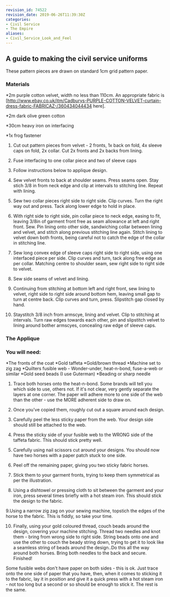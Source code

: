 ```yaml
---
revision_id: 74522
revision_date: 2019-06-26T11:39:30Z
categories:
- Civil Service
- The Empire
aliases:
- Civil_Service_Look_and_Feel
---
```




## A guide to making the civil service uniforms

These pattern pieces are drawn on standard 1cm grid pattern paper.







### Materials

*2m purple cotton velvet, width no less than 110cm. An appropriate fabric is [http://www.ebay.co.uk/itm/Cadburys-PURPLE-COTTON-VELVET-curtain-dress-fabric-FABRICAZ-/360434044434 here].

*2m dark olive green cotton 

*30cm heavy iron on interfacing 

*1x frog fastener


1. Cut out pattern pieces from velvet - 2 fronts, 1x back on fold, 4x sleeve caps on fold, 2x collar. Cut 2x fronts and 2x backs from lining.

2. Fuse interfacing to one collar piece and two of sleeve caps

3. Follow instructions below to applique design.

4. Sew velvet  fronts to back at shoulder seams. Press seams open. Stay stich 3/8 in from neck edge and clip at intervals to stitching line. Repeat with lining.

5. Sew two collar pieces right side to right side. Clip curves. Turn the right way out and press. Tack along lower edge to hold in place. 

6. With right side to right side, pin collar piece to neck edge, easing to fit, leaving 3/8in of garment front free as seam allowance at left and right front. Sew. Pin lining onto other side, sandwiching collar between lining and velvet, and stitch along previous stitching line again. Stitch lining to velvet down both fronts, being careful not to catch the edge of the collar in stitching line. 

7. Sew long convex edge of sleeve caps right side to right side, using one interfaced piece per side. Clip curves and turn, tack along free edge as per collar. Matching centre to shoulder seam, sew right side to right side to velvet. 

8. Sew side seams of velvet and lining.

9. Continuing from stitching at bottom left and right front, sew lining to velvet, right side to right side around bottom hem, leaving small gap to turn at centre back. Clip curves and turn, press. Slipstitch gap closed by hand.

10. Staystitch 3/8 inch from armscye, lining and velvet. Clip to stitching at intervals. Turn raw edges towards each other, pin and slipstitch velvet to lining around bother armscyes, concealing raw edge of sleeve caps. 

### The Applique



### You will need:
*The fronts of the coat
*Gold taffeta
*Gold/brown thread
*Machine set to zig zag
*Quilters fusible web - Wonder-under, heat-n-bond, fuse-a-web or similar
*Gold seed beads (I use Guterman)
*Beading or sharp needle

1. Trace both horses onto the heat-n-bond. Some brands will tell you which side to use, others not. If it's not clear, very gently separate the layers at one corner. The paper will adhere more to one side of the web than the other - use the MORE adherent side to draw on.

2. Once you've copied them, roughly cut out a square around each design.

3. Carefully peel the less sticky paper from the web. Your design side should still be attached to the web.

4. Press the sticky side of your fusible web to the WRONG side of the taffeta fabric. This should stick pretty well.

5. Carefully using nail scissors cut around your designs. You should now have two horses with a paper patch stuck to one side.

6. Peel off the remaining paper, giving you two sticky fabric horses.

7. Stick them to your garment fronts, trying to keep them symmetrical as per the illustration. 

8. Using a dishtowel or pressing cloth to sit between the garment and your iron, press several times briefly with a hot steam iron. This should stick the design to the fabric.

9.Using a narrow zig zag on your sewing machine, topstich the edges of the horse to the fabric. This is fiddly, so take your time.

10. Finally, using your gold coloured thread, couch beads around the design, covering your machine stitching. Thread two needles and knot them - bring from wrong side to right side. String beads onto one and use the other to couch the beady string down, trying to get it to look like a seamless string of beads around the design..Do this all the way around both horses. Bring both needles to the back and secure. Finished!

Some fusible webs don't have paper on both sides - this is ok. Just trace onto the one side of paper that you have, then, when it comes to sticking it to the fabric, lay it in position and give it a quick press with a hot steam iron - not too long but a second or so should be enough to stick it. The rest is the same.


